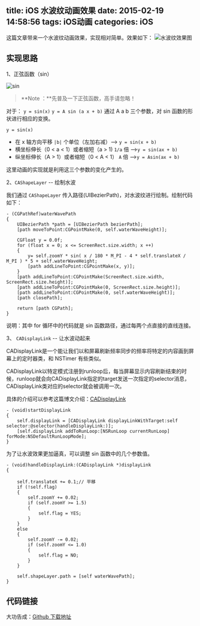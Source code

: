 title: iOS 水波纹动画效果
date: 2015-02-19 14:58:56
tags: iOS动画
categories: iOS
---

这篇文章带来一个水波纹动画效果，实现相对简单。效果如下：
![水波纹效果图](http://7vikhl.com1.z0.glb.clouddn.com/water-wave.gif)

<!--more-->

## 实现思路
1、正弦函数（sin）

![sin](http://7vikhl.com1.z0.glb.clouddn.com/sin-cos.png)

> **Note ：**先普及一下正弦函数，高手请忽略！

对于： `y = sin(x)` `y = A sin (a x + b)` 通过 A  a  b 三个参数，对 sin 函数的形状进行相应的变换。

`y = sin(x)`
- 在 x 轴方向平移 `|b|` 个单位（左加右减）--> `y = sin(x + b)`
- 横坐标伸长（0 < a < 1）或者缩短（a > 1)  `1/a` 倍 -->`y = sin(ax + b)`
- 纵坐标伸长（A > 1）或者缩短（0 < A < 1） `A` 倍 -->`y = Asin(ax + b)`

这里动画的实现就是利用这三个参数的变化产生的。

2、`CAShapeLayer`  -- 绘制水波

我们通过 `CAShapeLayer` 传入路径(UIBezierPath)，对水波纹进行绘制。绘制代码如下：

``` objc
- (CGPathRef)waterWavePath
{
    UIBezierPath *path = [UIBezierPath bezierPath];
    [path moveToPoint:CGPointMake(0, self.waterWaveHeight)];

    CGFloat y = 0.0f;
    for (float x = 0; x <= ScreenRect.size.width; x ++)
    {
        y= self.zoomY * sin( x / 180 * M_PI - 4 * self.translateX / M_PI ) * 5 + self.waterWaveHeight;
        [path addLineToPoint:CGPointMake(x, y)];
    }
    [path addLineToPoint:CGPointMake(ScreenRect.size.width, ScreenRect.size.height)];
    [path addLineToPoint:CGPointMake(0, ScreenRect.size.height)];
    [path addLineToPoint:CGPointMake(0, self.waterWaveHeight)];
    [path closePath];

    return [path CGPath];
}
```

说明：其中 for 循环中的代码就是 sin 函数路径，通过每两个点直接的直线连接。

3、 `CADisplayLink` -- 让水波动起来

CADisplayLink是一个能让我们以和屏幕刷新频率同步的频率将特定的内容画到屏幕上的定时器类，和 NSTimer 有些类似。

CADisplayLink以特定模式注册到runloop后，每当屏幕显示内容刷新结束的时候，runloop就会向CADisplayLink指定的target发送一次指定的selector消息， CADisplayLink类对应的selector就会被调用一次。

具体的介绍可以参考这篇博文介绍：[CADisplayLink](http://blog.csdn.net/wzzvictory/article/details/22417181)

``` objc
- (void)startDisplayLink
{
    self.displayLink = [CADisplayLink displayLinkWithTarget:self selector:@selector(handleDisplayLink:)];
    [self.displayLink addToRunLoop:[NSRunLoop currentRunLoop] forMode:NSDefaultRunLoopMode];
}
```

为了让水波效果更加逼真，可以调整 sin 函数中的几个参数值。

``` objc
- (void)handleDisplayLink:(CADisplayLink *)displayLink
{

    self.translateX += 0.1;// 平移
    if (!self.flag)
    {
        self.zoomY += 0.02;
        if (self.zoomY >= 1.5)
        {
            self.flag = YES;
        }
    }
    else
    {
        self.zoomY -= 0.02;
        if (self.zoomY <= 1.0)
        {
            self.flag = NO;
        }
    }

    self.shapeLayer.path = [self waterWavePath];
}
```

## 代码链接

大功告成：[Github 下载地址](https://github.com/YingshanDeng/WaterWave)


